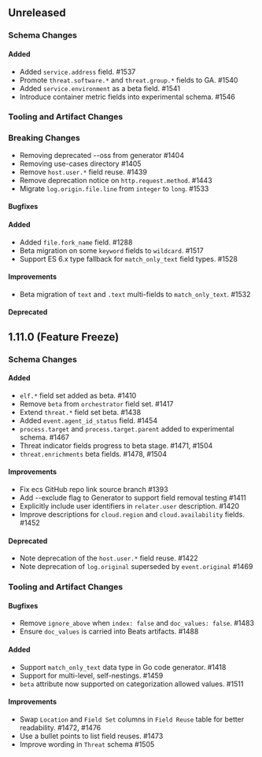 <!-- When adding an entry to the Changelog:

- Please follow the Keep a Changelog: http://keepachangelog.com/ guidelines.
- Please insert your changelog line ordered by PR ID.
- Make sure you add your entry to the correct section (schema or tooling).

Thanks, you're awesome :-) -->

## Unreleased

### Schema Changes

#### Added

* Added `service.address` field. #1537
* Promote `threat.software.*` and `threat.group.*` fields to GA. #1540
* Added `service.environment` as a beta field. #1541
* Introduce container metric fields into experimental schema. #1546

### Tooling and Artifact Changes

### Breaking Changes

* Removing deprecated --oss from generator #1404
* Removing use-cases directory #1405
* Remove `host.user.*` field reuse. #1439
* Remove deprecation notice on `http.request.method`. #1443
* Migrate `log.origin.file.line` from `integer` to `long`. #1533

#### Bugfixes

#### Added

* Added `file.fork_name` field. #1288
* Beta migration on some `keyword` fields to `wildcard`. #1517
* Support ES 6.x type fallback for `match_only_text` field types. #1528

#### Improvements

* Beta migration of `text` and `.text` multi-fields to `match_only_text`. #1532
#### Deprecated

## 1.11.0 (Feature Freeze)

### Schema Changes

#### Added

* `elf.*` field set added as beta. #1410
* Remove `beta` from `orchestrator` field set. #1417
* Extend `threat.*` field set beta. #1438
* Added `event.agent_id_status` field. #1454
* `process.target` and `process.target.parent` added to experimental schema. #1467
* Threat indicator fields progress to beta stage. #1471, #1504
* `threat.enrichments` beta fields. #1478, #1504

#### Improvements

* Fix ecs GitHub repo link source branch #1393
* Add --exclude flag to Generator to support field removal testing #1411
* Explicitly include user identifiers in `relater.user` description. #1420
* Improve descriptions for `cloud.region` and `cloud.availability` fields. #1452

#### Deprecated

* Note deprecation of the `host.user.*` field reuse. #1422
* Note deprecation of `log.original` superseded by `event.original` #1469

### Tooling and Artifact Changes

#### Bugfixes

* Remove `ignore_above` when `index: false` and `doc_values: false`. #1483
* Ensure `doc_values` is carried into Beats artifacts. #1488

#### Added

* Support `match_only_text` data type in Go code generator. #1418
* Support for multi-level, self-nestings. #1459
* `beta` attribute now supported on categorization allowed values. #1511

#### Improvements

* Swap `Location` and `Field Set` columns in `Field Reuse` table for better readability. #1472, #1476
* Use a bullet points to list field reuses. #1473
* Improve wording in `Threat` schema #1505

<!-- All empty sections:

## Unreleased

### Schema Changes
### Tooling and Artifact Changes

#### Breaking changes

#### Bugfixes

#### Added

#### Improvements

#### Deprecated

-->
